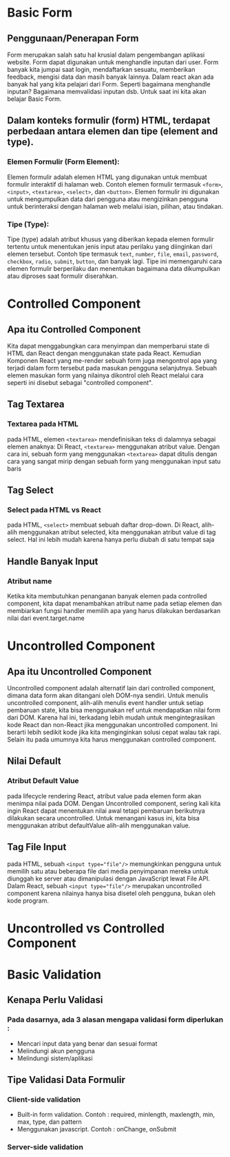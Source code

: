 # Basic Form 
## Penggunaan/Penerapan Form
Form merupakan salah satu hal krusial dalam pengembangan aplikasi website. Form dapat digunakan untuk menghandle inputan dari user.
Form banyak kita jumpai saat login, mendaftarkan sesuatu, memberikan feedback, mengisi data dan masih banyak lainnya.
Dalam react akan ada banyak hal yang kita pelajari dari Form. Seperti bagaimana menghandle inputan? Bagaimana memvalidasi inputan dsb. Untuk saat ini kita akan belajar Basic Form.
## Dalam konteks formulir (form) HTML, terdapat perbedaan antara elemen dan tipe (element and type).
### Elemen Formulir (Form Element):
   Elemen formulir adalah elemen HTML yang digunakan untuk membuat formulir interaktif di halaman web. Contoh elemen formulir termasuk `<form>`, `<input>`, `<textarea>`, `<select>`, dan `<button>`. Elemen formulir ini digunakan untuk mengumpulkan data dari pengguna atau mengizinkan pengguna untuk berinteraksi dengan halaman web melalui isian, pilihan, atau tindakan.
### Tipe (Type):
   Tipe (type) adalah atribut khusus yang diberikan kepada elemen formulir tertentu untuk menentukan jenis input atau perilaku yang diinginkan dari elemen tersebut. Contoh tipe termasuk `text`, `number`, `file`, `email`, `password`, `checkbox`, `radio`, `submit`, `button`, dan banyak lagi. Tipe ini memengaruhi cara elemen formulir berperilaku dan menentukan bagaimana data dikumpulkan atau diproses saat formulir diserahkan.

# Controlled Component
## Apa itu Controlled Component
Kita dapat menggabungkan cara menyimpan dan memperbarui state di HTML dan React dengan menggunakan state pada React.
Kemudian Komponen React yang me-render sebuah form juga mengontrol apa yang terjadi dalam form tersebut pada masukan pengguna selanjutnya.
Sebuah elemen masukan form yang nilainya dikontrol oleh React melalui cara seperti ini disebut sebagai "controlled component".
## Tag Textarea
### Textarea pada HTML
pada HTML, elemen `<textarea>` mendefinisikan teks di dalamnya sebagai elemen anaknya: 
Di React, `<textarea>` menggunakan atribut value. Dengan cara ini, sebuah form yang menggunakan `<textarea>` dapat ditulis dengan cara yang sangat mirip dengan sebuah form yang menggunakan input satu baris
## Tag Select
### Select pada HTML vs React
pada HTML, `<select>` membuat sebuah daftar drop-down.
Di React, alih-alih menggunakan atribut selected, kita menggunakan atribut value di tag select. Hal ini lebih mudah karena hanya perlu diubah di satu tempat saja 
## Handle Banyak Input
### Atribut name
Ketika kita membutuhkan penanganan banyak elemen pada controlled component, kita dapat menambahkan atribut name pada setiap elemen dan membiarkan fungsi handler memilih apa yang harus dilakukan berdasarkan nilai dari event.target.name

# Uncontrolled Component
## Apa itu Uncontrolled Component
Uncontrolled component adalah alternatif lain dari controlled component, dimana data form akan ditangani oleh DOM-nya sendiri. Untuk menulis uncontrolled component, alih-alih menulis event handler untuk setiap pembaruan state, kita bisa menggunakan ref untuk mendapatkan nilai form dari DOM.
Karena hal ini, terkadang lebih mudah untuk mengintegrasikan kode React dan non-React jika menggunakan uncontrolled component. Ini berarti lebih sedikit kode jika kita menginginkan solusi cepat walau tak rapi. Selain itu pada umumnya kita harus menggunakan controlled component.
## Nilai Default
### Atribut Default Value
pada lifecycle rendering React, atribut value pada elemen form akan menimpa nilai pada DOM. Dengan Uncontrolled component, sering kali kita ingin React dapat menentukan nilai awal tetapi pembaruan berikutnya dilakukan secara uncontrolled. Untuk menangani kasus ini, kita bisa menggunakan atribut defaultValue alih-alih menggunakan value.
## Tag File Input
pada HTML, sebuah `<input type="file"/>` memungkinkan pengguna untuk memilih satu atau beberapa file dari media penyimpanan mereka untuk diunggah ke server atau dimanipulasi dengan JavaScript lewat File API.
Dalam React, sebuah `<input type="file"/>` merupakan uncontrolled component karena nilainya hanya bisa disetel oleh pengguna, bukan oleh kode program.

# Uncontrolled vs Controlled Component

# Basic Validation
## Kenapa Perlu Validasi
### Pada dasarnya, ada 3 alasan mengapa validasi form diperlukan :
- Mencari input data yang benar dan sesuai format
- Melindungi akun pengguna
- Melindungi sistem/aplikasi
## Tipe Validasi Data Formulir
### Client-side validation
- Built-in form validation. Contoh : required, minlength, maxlength, min, max, type, dan pattern
- Menggunakan javascript. Contoh : onChange, onSubmit
### Server-side validation